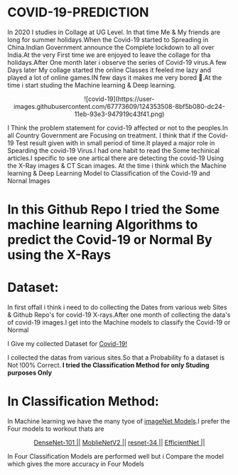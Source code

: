 # COVID-19-PREDICTION

In 2020 I studies in Collage at UG Level. In that time Me & My friends are long for summer holidays.When the Covid-19 started to Spreading in China.Indian Government announce the Complete lockdown to all over India.At the very First time we are enjoyed to leave the collage for tha holidays.After One month later i observe the series of Covid-19 virus.A few Days later My collage started the online Classes it feeled me lazy and played a lot of online games.IN few days it makes me  very bored 🤯.At the time i start studing the Machine learning & Deep learning.
 <p align="center">
![covid-19](https://user-images.githubusercontent.com/67773609/124353508-8bf5b080-dc24-11eb-93e3-947919c43f41.png)
</p>

I Think the problem statement for covid-19 affected or not to the peoples.In all Country Government are Focusing on treatment. I think that if the Covid-19 Test result given with in small period of time.It played a major role in Spearding the covid-19 Virus.I had one habit to read the Some techinical articles.I specific to see one artical there are detecting the covid-19 Using the X-Ray images & CT Scan images. At the time i think which the Machine learning & Deep Learning Model to Classification of the Covid-19 and Nornal Images 

# In this Github Repo I tried the Some machine learning Algorithms to predict the Covid-19 or Normal By using the X-Rays 

# Dataset:

In first offall i think i need to do collecting the Dates from various web Sites & Github Repo's for covid-19 X-rays.After one month  of collecting the data's of covid-19 images.I get into the Machine models to classify the Covid-19 or Normal

I Give my collected Dataset for <a href="https://drive.google.com/drive/folders/13BifNgdcdiQRlb0smRIuCd6vIVSh9Qaz?usp=sharing">Covid-19!</a>

I collected the datas from various sites.So that a Probability fo a dataset is Not !00% Correct.<b> I tried the Classification Method for only Studing purposes Only </b>
  
# In Classification Method:

In Machine learning we have the many tyoe of <a href="https://www.image-net.org/">imageNet Models</a>.I prefer the Four models to workout thats are 

<p align="center">
<a href="https://github.com/liuzhuang13/DenseNet">DenseNet-101 ||</a>
<a href="https://models.roboflow.com/blog.roboflow.com/how-to-train-mobilenetv2">MoblieNetV2 ||</a>
<a href="https://paperswithcode.com/model/resnet?variant=resnet-34">resnet-34 ||</a>
<a href="https://github.com/lukemelas/EfficientNet-PyTorch#:~:text=EfficientNet%20PyTorch%20is%20a%20PyTorch,flexible%2C%20and%20extensible%20as%20possible.">EfficientNet ||</a>
  
In Four Classification Models are performed well but i Compare the model which gives the more accuracy in Four Models
  
